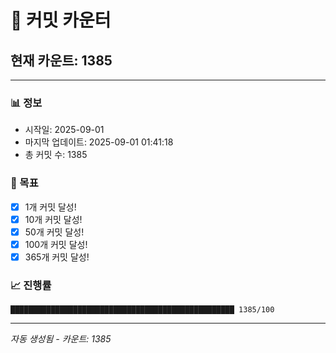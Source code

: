 # 🔢 커밋 카운터

## 현재 카운트: 1385

---

### 📊 정보
- 시작일: 2025-09-01
- 마지막 업데이트: 2025-09-01 01:41:18
- 총 커밋 수: 1385

### 🎯 목표
- [x] 1개 커밋 달성!
- [x] 10개 커밋 달성!
- [x] 50개 커밋 달성!
- [x] 100개 커밋 달성!
- [x] 365개 커밋 달성!

### 📈 진행률
```
██████████████████████████████████████████████████ 1385/100
```

---
*자동 생성됨 - 카운트: 1385*
